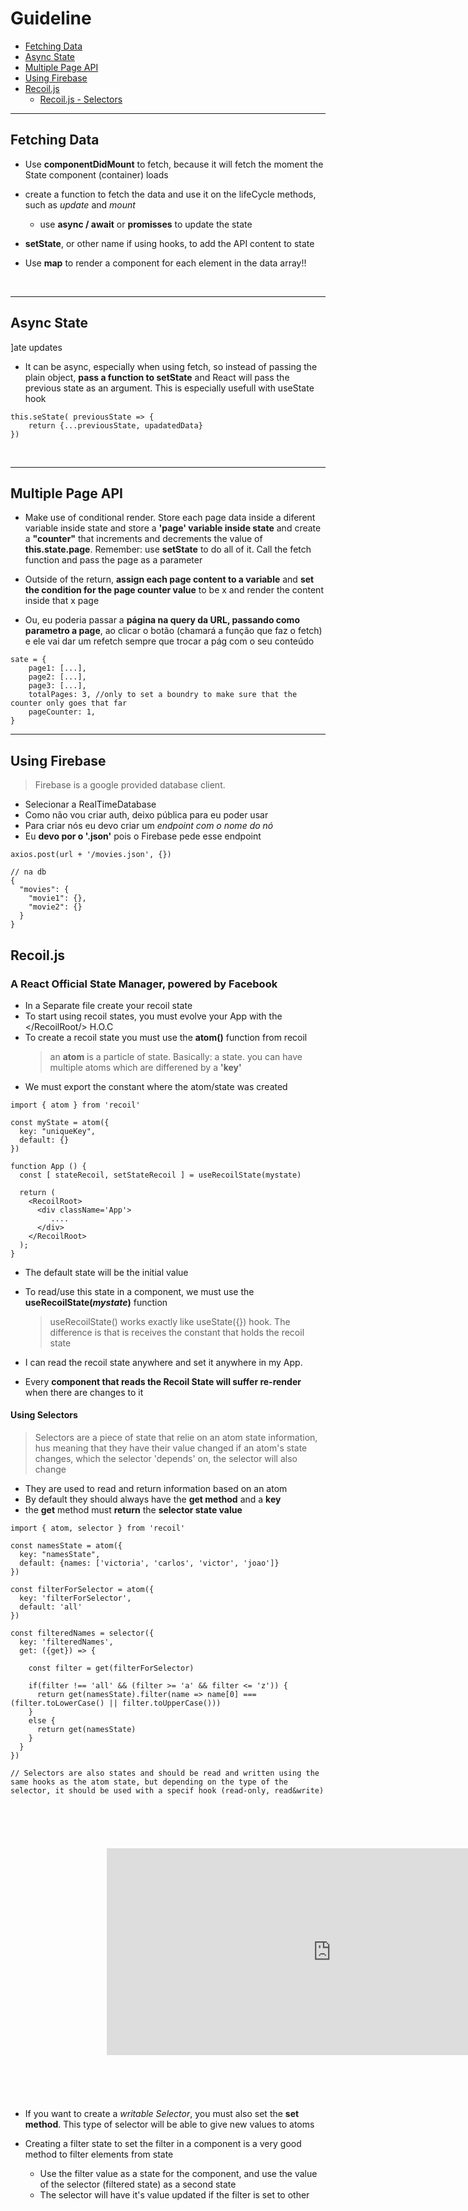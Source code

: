 # Guideline

- <a href='#fetching-data'>Fetching Data</a> <br>
- <a href='#async-state'>Async State</a> <br>
- <a href='#multiple-page-api'>Multiple Page API</a> <br>
- <a href='#firebase'>Using Firebase</a> <br>
- <a href='#recoil'>Recoil.js</a> <br>
  - <a href='#recoil-selectors'>Recoil.js - Selectors</a> <br>

<hr>

<h2 id='fetching-data'>Fetching Data</h2>

- Use **componentDidMount** to fetch, because it will fetch the moment the State component (container) loads

- create a function to fetch the data and use it on the lifeCycle methods, such as _update_ and _mount_

  - use **async / await** or **promisses** to update the state

- **setState**, or other name if using hooks, to add the API content to state

- Use **map** to render a component for each element in the data array!!

<br>
<hr>

<h2 id='async-state'>Async State</h2>

]ate updates

- It can be async, especially when using fetch, so instead of passing the plain object, **pass a function to setState** and React will pass the previous state as an argument. This is especially usefull with useState hook

```
this.seState( previousState => {
    return {...previousState, upadatedData}
})
```

<br>
<hr>

<h2 id='multiple-page-api'>Multiple Page API</h2>

- Make use of conditional render. Store each page data inside a diferent variable inside state and store a **'page' variable inside state** and create a **"counter"** that increments and decrements the value of **this.state.page**. Remember: use **setState** to do all of it. Call the fetch function and pass the page as a parameter

- Outside of the return, **assign each page content to a variable** and **set the condition for the page counter value** to be x and render the content inside that x page

- Ou, eu poderia passar a **página na query da URL, passando como parametro a page**, ao clicar o botão (chamará a função que faz o fetch) e ele vai dar um refetch sempre que trocar a pág com o seu conteúdo

```
sate = {
    page1: [...],
    page2: [...],
    page3: [...],
    totalPages: 3, //only to set a boundry to make sure that the counter only goes that far
    pageCounter: 1,
}
```

<hr>

<h2 id='firebase'>Using Firebase</h2>

> Firebase is a google provided database client.

- Selecionar a RealTimeDatabase
- Como não vou criar auth, deixo pública para eu poder usar
- Para criar nós eu devo criar um _endpoint com o nome do nó_
- Eu **devo por o '.json'** pois o Firebase pede esse endpoint

```
axios.post(url + '/movies.json', {})

// na db
{
  "movies": {
    "movie1": {},
    "movie2": {}
  }
}
```

<h2 id='recois'>Recoil.js</h2>

### A React Official State Manager, powered by Facebook

- In a Separate file create your recoil state
- To start using recoil states, you must evolve your App with the </RecoilRoot/> H.O.C
- To create a recoil state you must use the **atom()** function from recoil
  > an **atom** is a particle of state. Basically: a state. you can have multiple atoms which are differened by a **'key'**
- We must export the constant where the atom/state was created

```
import { atom } from 'recoil'

const myState = atom({
  key: "uniqueKey",
  default: {}
})

function App () {
  const [ stateRecoil, setStateRecoil ] = useRecoilState(mystate)

  return (
    <RecoilRoot>
      <div className='App'>
         ....
      </div>
    </RecoilRoot>
  );
}
```

- The default state will be the initial value
- To read/use this state in a component, we must use the **useRecoilState(_mystate_)** function

  > useRecoilState() works exactly like useState({}) hook. The difference is that is receives the constant that holds the recoil state

- I can read the recoil state anywhere and set it anywhere in my App.
- Every **component that reads the Recoil State will suffer re-render** when there are changes to it

<h4 id='recoil-selectors'>Using Selectors</h4>

> Selectors are a piece of state that relie on an atom state information, hus meaning that they have their value changed if an atom's state changes, which the selector 'depends' on, the selector will also change

- They are used to read and return information based on an atom
- By default they should always have the **get method** and a **key**
- the **get** method must **return** the **selector state value**

```
import { atom, selector } from 'recoil'

const namesState = atom({
  key: "namesState",
  default: {names: ['victoria', 'carlos', 'victor', 'joao']}
})

const filterForSelector = atom({
  key: 'filterForSelector',
  default: 'all'
})

const filteredNames = selector({
  key: 'filteredNames',
  get: ({get}) => {

    const filter = get(filterForSelector)

    if(filter !== 'all' && (filter >= 'a' && filter <= 'z')) {
      return get(namesState).filter(name => name[0] === (filter.toLowerCase() || filter.toUpperCase()))
    }
    else {
      return get(namesState)
    }
  }
})

// Selectors are also states and should be read and written using the same hooks as the atom state, but depending on the type of the selector, it should be used with a specif hook (read-only, read&write)
```

<iframe
  src="https://carbon.now.sh/embed/"
  style="transform:scale(0.7); width:1024px; height:473px; border:0; overflow:hidden;"
  sandbox="allow-scripts allow-same-origin">
</iframe>

- If you want to create a _writable Selector_, you must also set the **set method**. This type of selector will be able to give new values to atoms

- Creating a filter state to set the filter in a component is a very good method to filter elements from state
  - Use the filter value as a state for the component, and use the value of the selector (filtered state) as a second state
  - The selector will have it's value updated if the filter is set to other
